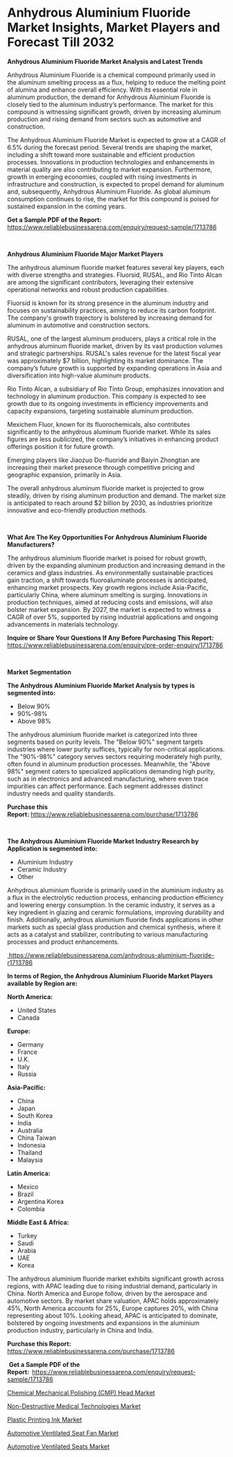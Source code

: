 <p><h1>Anhydrous Aluminium Fluoride Market Insights, Market Players and Forecast Till 2032</h1></p><p><strong>Anhydrous Aluminium Fluoride Market Analysis and Latest Trends</strong></p>
<p><p>Anhydrous Aluminium Fluoride is a chemical compound primarily used in the aluminum smelting process as a flux, helping to reduce the melting point of alumina and enhance overall efficiency. With its essential role in aluminum production, the demand for Anhydrous Aluminium Fluoride is closely tied to the aluminum industry’s performance. The market for this compound is witnessing significant growth, driven by increasing aluminum production and rising demand from sectors such as automotive and construction.</p><p>The Anhydrous Aluminium Fluoride Market is expected to grow at a CAGR of 6.5% during the forecast period. Several trends are shaping the market, including a shift toward more sustainable and efficient production processes. Innovations in production technologies and enhancements in material quality are also contributing to market expansion. Furthermore, growth in emerging economies, coupled with rising investments in infrastructure and construction, is expected to propel demand for aluminum and, subsequently, Anhydrous Aluminium Fluoride. As global aluminum consumption continues to rise, the market for this compound is poised for sustained expansion in the coming years.</p></p>
<p><strong>Get a Sample PDF of the Report:&nbsp;</strong> <a href="https://www.reliablebusinessarena.com/enquiry/request-sample/1713786?utm_campaign=2194&utm_medium=2&utm_source=Github&utm_content=ia&utm_term=31012025&utm_id=anhydrous-aluminium-fluoride">https://www.reliablebusinessarena.com/enquiry/request-sample/1713786</a></p>
<p>&nbsp;</p>
<p><strong>Anhydrous Aluminium Fluoride Major Market Players</strong></p>
<p><p>The anhydrous aluminum fluoride market features several key players, each with diverse strengths and strategies. Fluorsid, RUSAL, and Rio Tinto Alcan are among the significant contributors, leveraging their extensive operational networks and robust production capabilities. </p><p>Fluorsid is known for its strong presence in the aluminum industry and focuses on sustainability practices, aiming to reduce its carbon footprint. The company's growth trajectory is bolstered by increasing demand for aluminum in automotive and construction sectors. </p><p>RUSAL, one of the largest aluminum producers, plays a critical role in the anhydrous aluminum fluoride market, driven by its vast production volumes and strategic partnerships. RUSAL's sales revenue for the latest fiscal year was approximately $7 billion, highlighting its market dominance. The company’s future growth is supported by expanding operations in Asia and diversification into high-value aluminum products.</p><p>Rio Tinto Alcan, a subsidiary of Rio Tinto Group, emphasizes innovation and technology in aluminum production. This company is expected to see growth due to its ongoing investments in efficiency improvements and capacity expansions, targeting sustainable aluminum production.</p><p>Mexichem Fluor, known for its fluorochemicals, also contributes significantly to the anhydrous aluminum fluoride market. While its sales figures are less publicized, the company’s initiatives in enhancing product offerings position it for future growth.</p><p>Emerging players like Jiaozuo Do-fluoride and Baiyin Zhongtian are increasing their market presence through competitive pricing and geographic expansion, primarily in Asia. </p><p>The overall anhydrous aluminum fluoride market is projected to grow steadily, driven by rising aluminum production and demand. The market size is anticipated to reach around $2 billion by 2030, as industries prioritize innovative and eco-friendly production methods.</p></p>
<p>&nbsp;</p>
<p><strong>What Are The Key Opportunities For Anhydrous Aluminium Fluoride Manufacturers?</strong></p>
<p><p>The anhydrous aluminium fluoride market is poised for robust growth, driven by the expanding aluminum production and increasing demand in the ceramics and glass industries. As environmentally sustainable practices gain traction, a shift towards fluoroaluminate processes is anticipated, enhancing market prospects. Key growth regions include Asia-Pacific, particularly China, where aluminum smelting is surging. Innovations in production techniques, aimed at reducing costs and emissions, will also bolster market expansion. By 2027, the market is expected to witness a CAGR of over 5%, supported by rising industrial applications and ongoing advancements in materials technology.</p></p>
<p><strong>Inquire or Share Your Questions If Any Before Purchasing This Report:</strong> <a href="https://www.reliablebusinessarena.com/enquiry/pre-order-enquiry/1713786?utm_campaign=2194&utm_medium=2&utm_source=Github&utm_content=ia&utm_term=31012025&utm_id=anhydrous-aluminium-fluoride">https://www.reliablebusinessarena.com/enquiry/pre-order-enquiry/1713786</a></p>
<p>&nbsp;</p>
<p><strong>Market Segmentation</strong></p>
<p><strong>The Anhydrous Aluminium Fluoride Market Analysis by types is segmented into:</strong></p>
<p><ul><li>Below 90%</li><li>90%-98%</li><li>Above 98%</li></ul></p>
<p><p>The anhydrous aluminium fluoride market is categorized into three segments based on purity levels. The "Below 90%" segment targets industries where lower purity suffices, typically for non-critical applications. The "90%-98%" category serves sectors requiring moderately high purity, often found in aluminum production processes. Meanwhile, the "Above 98%" segment caters to specialized applications demanding high purity, such as in electronics and advanced manufacturing, where even trace impurities can affect performance. Each segment addresses distinct industry needs and quality standards.</p></p>
<p><strong>Purchase this Report:&nbsp;</strong><a href="https://www.reliablebusinessarena.com/purchase/1713786?utm_campaign=2194&utm_medium=2&utm_source=Github&utm_content=ia&utm_term=31012025&utm_id=anhydrous-aluminium-fluoride">https://www.reliablebusinessarena.com/purchase/1713786</a></p>
<p>&nbsp;</p>
<p><strong>The Anhydrous Aluminium Fluoride Market Industry Research by Application is segmented into:</strong></p>
<p><ul><li>Aluminium Industry</li><li>Ceramic Industry</li><li>Other</li></ul></p>
<p><p>Anhydrous aluminium fluoride is primarily used in the aluminium industry as a flux in the electrolytic reduction process, enhancing production efficiency and lowering energy consumption. In the ceramic industry, it serves as a key ingredient in glazing and ceramic formulations, improving durability and finish. Additionally, anhydrous aluminium fluoride finds applications in other markets such as special glass production and chemical synthesis, where it acts as a catalyst and stabilizer, contributing to various manufacturing processes and product enhancements.</p></p>
<p><a href="https://www.reliablebusinessarena.com/anhydrous-aluminium-fluoride-r1713786?utm_campaign=2194&utm_medium=2&utm_source=Github&utm_content=ia&utm_term=31012025&utm_id=anhydrous-aluminium-fluoride">&nbsp;https://www.reliablebusinessarena.com/anhydrous-aluminium-fluoride-r1713786</a></p>
<p><strong>In terms of Region, the Anhydrous Aluminium Fluoride Market Players available by Region are:</strong></p>
<p>
    <p> <strong> North America: </strong>
        <ul>
            <li>United States</li>
            <li>Canada</li>
        </ul>
        </p> 
    <p> <strong> Europe: </strong>
        <ul>
            <li>Germany</li>
            <li>France</li>
            <li>U.K.</li>
            <li>Italy</li>
            <li>Russia</li>
        </ul>
        </p> 
    <p> <strong> Asia-Pacific: </strong>
        <ul>
            <li>China</li>
            <li>Japan</li>
            <li>South Korea</li>
            <li>India</li>
            <li>Australia</li>
            <li>China Taiwan</li>
            <li>Indonesia</li>
            <li>Thailand</li>
            <li>Malaysia</li>
        </ul>
        </p> 
    <p> <strong> Latin America: </strong>
        <ul>
            <li>Mexico</li>
            <li>Brazil</li>
            <li>Argentina Korea</li>
            <li>Colombia</li>
        </ul>
        </p> 
    <p> <strong> Middle East & Africa: </strong>
        <ul>
            <li>Turkey</li>
            <li>Saudi</li>
            <li>Arabia</li>
            <li>UAE</li>
            <li>Korea</li>
        </ul>
    </p>
    </p>
<p><p>The anhydrous aluminium fluoride market exhibits significant growth across regions, with APAC leading due to rising industrial demand, particularly in China. North America and Europe follow, driven by the aerospace and automotive sectors. By market share valuation, APAC holds approximately 45%, North America accounts for 25%, Europe captures 20%, with China representing about 10%. Looking ahead, APAC is anticipated to dominate, bolstered by ongoing investments and expansions in the aluminium production industry, particularly in China and India.</p></p>
<p><strong>Purchase this Report: </strong><a href="https://www.reliablebusinessarena.com/purchase/1713786?utm_campaign=2194&utm_medium=2&utm_source=Github&utm_content=ia&utm_term=31012025&utm_id=anhydrous-aluminium-fluoride">https://www.reliablebusinessarena.com/purchase/1713786</a></p>
<p>&nbsp;<strong>Get a Sample PDF of the Report:&nbsp;&nbsp;</strong><a href="https://www.reliablebusinessarena.com/enquiry/request-sample/1713786?utm_campaign=2194&utm_medium=2&utm_source=Github&utm_content=ia&utm_term=31012025&utm_id=anhydrous-aluminium-fluoride">https://www.reliablebusinessarena.com/enquiry/request-sample/1713786</a></p>
<p><strong></strong></p>
<p><p><a href="https://www.linkedin.com/pulse/forecasting-trends-chemical-mechanical-polishing-cmp-head-0rxme?utm_campaign=2194&utm_medium=2&utm_source=Github&utm_content=ia&utm_term=31012025&utm_id=anhydrous-aluminium-fluoride">Chemical Mechanical Polishing (CMP) Head Market</a></p><p><a href="https://www.linkedin.com/pulse/annual-growth-non-destructive-medical-technologies-market-42-57ude?utm_campaign=2194&utm_medium=2&utm_source=Github&utm_content=ia&utm_term=31012025&utm_id=anhydrous-aluminium-fluoride">Non-Destructive Medical Technologies Market</a></p><p><a href="https://www.linkedin.com/pulse/plastic-printing-ink-market-tracking-sales-employment-bbdac?utm_campaign=2194&utm_medium=2&utm_source=Github&utm_content=ia&utm_term=31012025&utm_id=anhydrous-aluminium-fluoride">Plastic Printing Ink Market</a></p><p><a href="https://www.linkedin.com/pulse/comprehensive-analysis-automotive-ventilated-seat-fan-market-mbare?utm_campaign=2194&utm_medium=2&utm_source=Github&utm_content=ia&utm_term=31012025&utm_id=anhydrous-aluminium-fluoride">Automotive Ventilated Seat Fan Market</a></p><p><a href="https://www.linkedin.com/pulse/current-size-growth-projection-automotive-ventilated-seats-mhwef?utm_campaign=2194&utm_medium=2&utm_source=Github&utm_content=ia&utm_term=31012025&utm_id=anhydrous-aluminium-fluoride">Automotive Ventilated Seats Market</a></p></p>